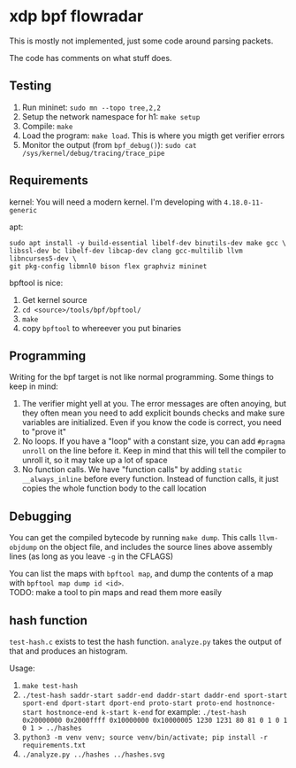 xdp bpf flowradar
===
This is mostly not implemented, just some code around parsing packets.

The code has comments on what stuff does.

Testing
---
1. Run mininet: `sudo mn --topo tree,2,2`
2. Setup the network namespace for h1: `make setup`
3. Compile: `make`
4. Load the program: `make load`. This is where you migth get verifier errors
5. Monitor the output (from `bpf_debug()`): `sudo cat /sys/kernel/debug/tracing/trace_pipe`

Requirements
---
kernel: You will need a modern kernel.  I'm developing with `4.18.0-11-generic`

apt:
```
sudo apt install -y build-essential libelf-dev binutils-dev make gcc \
libssl-dev bc libelf-dev libcap-dev clang gcc-multilib llvm libncurses5-dev \
git pkg-config libmnl0 bison flex graphviz mininet
```

bpftool is nice:
1. Get kernel source
2. `cd <source>/tools/bpf/bpftool/`
3. `make`
4. copy `bpftool` to whereever you put binaries

Programming
---
Writing for the bpf target is not like normal programming.  Some things to keep
in mind:

1. The verifier might yell at you.  The error messages are often anoying, but
they often mean you need to add explicit bounds checks and make sure variables
are initialized.  Even if you know the code is correct, you need to "prove it"
2. No loops.  If you have a "loop" with a constant size, you can add `#pragma
unroll` on the line before it.  Keep in mind that this will tell the compiler
to unroll it, so it may take up a lot of space
3. No function calls.  We have "function calls" by adding `static
__always_inline` before every function.  Instead of function calls, it just
copies the whole function body to the call location

Debugging
---
You can get the compiled bytecode by running `make dump`.  This calls
`llvm-objdump` on the object file, and includes the source lines above assembly
lines (as long as you leave `-g` in the CFLAGS)

You can list the maps with `bpftool map`, and dump the contents of a map with
`bpftool map dump id <id>`.  
TODO: make a tool to pin maps and read them more easily

hash function
---
`test-hash.c` exists to test the hash function.  `analyze.py` takes the output
of that and produces an histogram.

Usage:
1. `make test-hash`
2. `./test-hash saddr-start saddr-end daddr-start daddr-end sport-start sport-end dport-start dport-end proto-start proto-end hostnonce-start hostnonce-end k-start k-end`
 for example: `./test-hash 0x20000000 0x2000ffff 0x10000000 0x10000005 1230 1231 80 81 0 1 0 1 0 1 > ../hashes`
3. `python3 -m venv venv; source venv/bin/activate; pip install -r requirements.txt`
4. `./analyze.py ../hashes ../hashes.svg`
